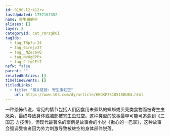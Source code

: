 ```yaml
---
id: 0190-l2rk12rv
lastUpdated: 1757167352
name: 寄生虫蛀空
aliases: []
layer: 2
categoryId: cat_r0rzgkOi
tagIds:
  - tag_TRpfu-I4
  - tag_6irejv37
  - tag__NZec6vQ
  - tag_NvOgRPPx
  - tag_C-tqCEt7
nsfw: false
parent: ""
relatedEntries: []
timelineEvents: []
titledLinks:
  - title: "相关链接: 寄生虫蛀空"
    url: https://www.163.com/dy/article/HBGKF7S10518BUB4.html
---
```


一种恐怖传说，常见的情节包括人们因食用未煮熟的螺蛳或贝壳类食物而被寄生虫感染，最终导致身体或脑部被寄生虫蛀空。这种类型的故事最早可能可追溯到《三国志·方技传》，但现代最著名的案例是故事会的小说《揪心的一巴掌》，这种故事会强调受害者因为外力刺激导致被蛀空的身体部件脱落。